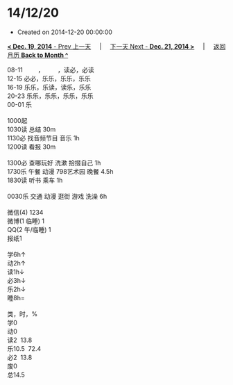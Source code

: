 # 14/12/20

- Created on 2014-12-20 00:00:00

[**< Dec. 19, 2014** - Prev 上一天](/lifelogs/2014/12/d19.md) &nbsp; &nbsp; | &nbsp; &nbsp; [下一天 Next - **Dec. 21, 2014 >**](/lifelogs/2014/12/d21.md) &nbsp; &nbsp; |  &nbsp; &nbsp; [返回月历 **Back to Month ^**](/lifelogs/2014/12/index.md)
<br/><div>08-11         ，        ，读必，必读<br/>12-15 必必，乐乐，乐乐，乐乐<br/>16-19 乐乐，乐读，读乐，乐乐<br/>20-23 乐乐，乐乐，乐乐，乐乐<br/>00-01 乐<div><br/></div>1000起<br/>1030读 总结 30m<br/>1130必 找音频节目 音乐 1h<br/>1200读 看报 30m<div><br/></div>1300必 查哪玩好 洗漱 拾掇自己 1h<br/>1730乐 午餐 动漫 798艺术园 晚餐 4.5h<br/>1830读 听书 乘车 1h<div><br/></div>0030乐 交通 动漫 逛街 游戏 洗澡 6h<div><br/></div>微信(4) 1234<br/>微博(1 临睡) 1<br/>QQ(2 午/临睡) 1<br/>报纸1<div><br/></div>学6h↑ <br/>动2h↑ <br/>读1h↓ <br/>必3h↓ <br/>乐2h↓ <br/>睡8h=<div><br/></div>类，时，%<br/>学0<br/>动0<br/>读2  13.8<br/>乐10.5  72.4<br/>必2  13.8<br/>废0<br/>总14.5</div>
